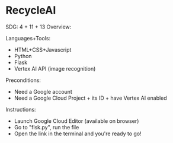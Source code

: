 # RecycleAI

SDG: 4 + 11 + 13
Overview: 

Languages+Tools:
- HTML+CSS+Javascript
- Python
- Flask
- Vertex AI API (image recognition)

Preconditions:
- Need a Google account
- Need a Google Cloud Project + its ID + have Vertex AI enabled

Instructions:
- Launch Google Cloud Editor (available on browser)
- Go to "flsk.py", run the file
- Open the link in the terminal and you're ready to go!
